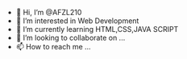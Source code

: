 - 👋 Hi, I’m @AFZL210
- 👀 I’m interested in Web Development
- 🌱 I’m currently learning HTML,CSS,JAVA SCRIPT
- 💞️ I’m looking to collaborate on ...
- 📫 How to reach me ...

<!---
AFZL210/AFZL210 is a ✨ special ✨ repository because its `README.md` (this file) appears on your GitHub profile.
You can click the Preview link to take a look at your changes.
--->
